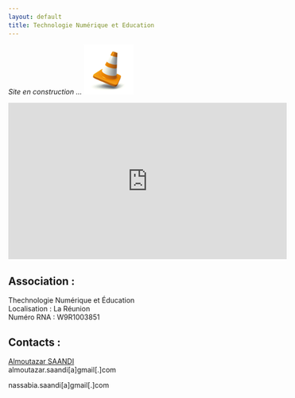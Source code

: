 ```yaml
---
layout: default
title: Technologie Numérique et Education
---
```


_Site en construction ..._ <img src="local/images/plot.jpg" width="100">

<iframe width="560" height="315" src="https://www.youtube.com/embed/NYQ_1Bn3K4M" frameborder="0" allow="accelerometer; autoplay; encrypted-media; gyroscope; picture-in-picture" allowfullscreen></iframe>

## Association :

Thechnologie Numérique et Éducation<br>
Localisation : La Réunion<br>
Numéro RNA : W9R1003851<br>

## Contacts :

<div class="LI-profile-badge"  data-version="v1" data-size="medium" data-locale="fr_FR" data-type="horizontal" data-theme="dark" data-vanity="almoutazar-saandi-53bb9996"><a class="LI-simple-link" href='https://fr.linkedin.com/in/almoutazar-saandi-53bb9996?trk=profile-badge'>Almoutazar SAANDI</a></div>
almoutazar.saandi[a]gmail[.]com <br>

nassabia.saandi[a]gmail[.]com
